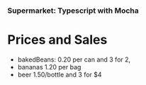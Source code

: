 ### Supermarket: Typescript with Mocha

# Prices and Sales

- bakedBeans: 0.20 per can and 3 for 2,
- bananas 1.20 per bag
- beer 1.50/bottle and 3 for \$4
